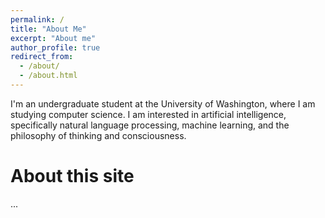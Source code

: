 ```yaml
---
permalink: /
title: "About Me"
excerpt: "About me"
author_profile: true
redirect_from: 
  - /about/
  - /about.html
---
```


I'm an undergraduate student at the University of Washington, where I am studying computer science. I am interested in artificial intelligence, specifically natural language processing, machine learning, and the philosophy of thinking and consciousness.

About this site
======
...
